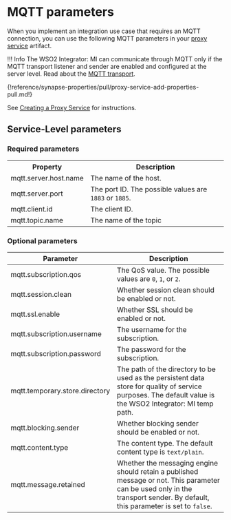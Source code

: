# MQTT parameters

When you implement an integration use case that requires an MQTT connection, you can use the following MQTT parameters in your [proxy service]({{base_path}}/develop/creating-artifacts/creating-a-proxy-service) artifact.

!!! Info
    The WSO2 Integrator: MI can communicate through MQTT only if the MQTT transport listener and sender are enabled and configured at the server level. Read about the [MQTT transport]({{base_path}}/install-and-setup/setup/transport-configurations/configuring-transports/#configuring-the-mqtt-transport).

{!reference/synapse-properties/pull/proxy-service-add-properties-pull.md!}

See [Creating a Proxy Service]({{base_path}}/develop/creating-artifacts/creating-a-proxy-service) for instructions.

## Service-Level parameters

### Required parameters

<table>
	<tr>
		<th>Property</th>
		<th>Description</th>
	</tr>
	<tr>
      <td>mqtt.server.host.name</td>
      <td>The name of the host.</td>
   </tr>
   <tr>
      <td>mqtt.server.port</td>
      <td>The port ID. The possible values are <code>1883</code> or <code>1885</code>.</td>
   </tr>
   <tr>
      <td>mqtt.client.id</td>
      <td>The client ID.</td>
   </tr>
   <tr>
      <td>mqtt.topic.name</td>
      <td>The name of the topic</td>
   </tr>
</table>

### Optional parameters

<table>
   <tr>
      <th>
         Parameter
      </th>
      <th>
         Description
      </th>
   </tr>
   <tbody>
      <tr>
         <td>mqtt.subscription.qos</td>
         <td>The QoS value. The possible values are <code>0</code>, <code>1</code>, or <code>2</code>.</td>
      </tr>
      <tr>
         <td>mqtt.session.clean</td>
         <td>Whether session clean should be enabled or not.</td>
      </tr>
      <tr>
         <td>mqtt.ssl.enable</td>
         <td>Whether SSL should be enabled or not.</td>
      </tr>
      <tr>
         <td>mqtt.subscription.username</td>
         <td>The username for the subscription.</td>
      </tr>
      <tr>
         <td>mqtt.subscription.password</td>
         <td>The password for the subscription.</td>
      </tr>
      <tr>
         <td>mqtt.temporary.store.directory</td>
         <td>The path of the directory to be used as the persistent data store for quality of service purposes. The default value is the WSO2 Integrator: MI temp path.</td>
      </tr>
      <tr>
         <td>mqtt.blocking.sender</td>
         <td>Whether blocking sender should be enabled or not.</td>
      </tr>
      <tr>
         <td>mqtt.content.type</td>
         <td>The content type. The default content type is <code>text/plain</code>.</td>
      </tr>
      <tr>
         <td>mqtt.message.retained</td>
         <td>Whether the messaging engine should retain a published message or not. This parameter can be used only in the transport sender. By default, this parameter is set to <code>false</code>.</td>
      </tr>
   </tbody>
</table>
